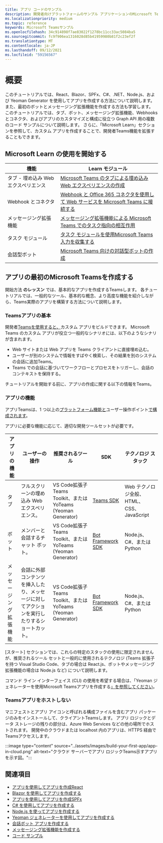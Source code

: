 ```yaml
---
title: アプリ コードのサンプル
description: 開発者向けプラットフォームのサンプル アプリケーションのMicrosoft Teams説明
ms.localizationpriority: medium
ms.topic: reference
keywords: Microsoft Teamsサンプル
ms.openlocfilehash: 34c914898f7ae83022f1278bc11cc33ac5084ba5
ms.sourcegitcommit: fc9f906ea1316028d85b41959980b81f2c23ef2f
ms.translationtype: MT
ms.contentlocale: ja-JP
ms.lasthandoff: 09/12/2021
ms.locfileid: "59156567"
---
```

# <a name="overview"></a>概要

このチュートリアルでは、React、Blazor、SPFx、C#、.NET、Node.js、および Yeoman Generator を使用してアプリを作成する方法について説明します。 また、最初のボットとメッセージング拡張機能を作成する方法も学習します。 このチュートリアルでは、タブ、ボット、メッセージング拡張機能、Webhooks とコネクタ、およびアプリのカスタマイズと構成に役立つ Graph API 用の複数のコード サンプルについて説明します。 さらに、「Microsoft Learn」セクションを参照して、カスタム アプリを作成することで、開発者Teams機能を拡張することもできます。  

## <a name="getting-started-with-microsoft-learn"></a>Microsoft Learn の使用を開始する

| **機能**| **Learn モジュール**|
|--------|-------------|
| タブ - 埋め込み Web エクスペリエンス  |  [Microsoft Teams のタブによる埋め込み Web エクスペリエンスの作成](/learn/modules/embedded-web-experiences/) |
| Webhook とコネクタ  |  [Webhook と Office 365 コネクタを使用して Web サービスを Microsoft Teams に接続する](/learn/modules/msteams-webhooks-connectors/) |
|メッセージング拡張機能  | [メッセージング拡張機能による Microsoft Teams でのタスク指向の相互作用](/learn/modules/msteams-messaging-extensions/)  |
| タスク モジュール |  [タスク モジュールを使用Microsoft Teams入力を収集する](/learn/modules/msteams-task-modules/) |
| 会話型ボット  | [Microsoft Teams 向けの対話型ボットの作成](/learn/modules/msteams-conversation-bots/)  |

## <a name="build-your-first-microsoft-teams-app-overview"></a>アプリの最初のMicrosoft Teamsを作成する

開始方法 **のレッスン** では、基本的なアプリを作成するTeamsします。 各チュートリアルでは、一般的なツール、基本的な概念、より高度な機能を紹介しながら、Teams実際のアプリを構築する方法について説明します。

### <a name="teams-app-fundamentals"></a>Teamsアプリの基本

開発者[Teamsを使用すると、](../overview.md)カスタム アプリをビルドできます。 Microsoft Teams のカスタム アプリが役立つ一般的なシナリオには、以下のようなシナリが含まれます。

* Web サイトまたは Web アプリを Teams クライアントに直接埋め込む。
* ユーザーが別のシステムで情報をすばやく検索し、その結果を別のシステムの会話に追加Teams。
* Teams での会話に基づいてワークフローとプロセスをトリガーし、会話のコンテキストを保持する。

チュートリアルを開始する前に、アプリの作成に関する以下の情報をTeams。

### <a name="app-capabilities"></a>アプリの機能

アプリTeamsは、1 つ以上の[プラットフォーム機能と](../concepts/capabilities-overview.md)ユーザー操作ポイント[で構成されます](../concepts/extensibility-points.md)。

アプリに必要な機能に応じて、適切な開発ツールセットが必要です。

| アプリの機能 | ユーザーの操作 | 推奨されるツール | SDK | テクノロジ スタック |
|--------|-------------|--------|--------|--------|
| タブ | フルスクリーンの埋め込み Web エクスペリエンス。 | VS Code拡張子Teams Toolkit、または YoTeams (Yeoman Generator) | [Teams SDK](/javascript/api/overview/msteams-client) | Web テクノロジ全般、HTML、CSS、JavaScript |
| ボット | メンバーと会話するチャット ボット。 | VS Code拡張子Teams Toolkit、または YoTeams (Yeoman Generator) | [Bot Framework SDK](https://dev.botframework.com/) | Node.js、C#、または Python |
| メッセージング拡張機能 | 会話に外部コンテンツを挿入したり、メッセージに対してアクションを実行したりするショートカット。 | VS Code拡張子Teams Toolkit、または YoTeams (Yeoman Generator) | [Bot Framework SDK](https://dev.botframework.com/) | Node.js、C#、または Python |

[スタート] セクションでは、これらの特定のスタックの使用に限定されませんが、推奨されるツール セットと一般的に使用されるテクノロジ (Teams 拡張子を持つ Visual Studio Code、タブの場合は React.js、ボットやメッセージング拡張機能の場合は Node.js など) について説明します。

コマンド ライン インターフェイス (CLI) の使用を希望する場合は、「Yeoman ジェネレーターを使用Microsoft Teamsアプリを作成する[」を参照してください](../get-started/get-started-yeoman.md)。

### <a name="teams-does-not-host-your-app"></a>Teamsアプリをホストしない

マニフェストとアプリ アイコンと呼ばれる構成ファイルを含むアプリ パッケージのみをインストールして、クライアントTeamsします。 アプリ ロジックとデータ ストレージの残りの部分は、Azure Web Services などの他の場所でホストされます。 開発中のクラウドまたは localhost 内のアプリは、HTTPS 経由でTeamsアクセスします。

:::image type="content" source="../assets/images/build-your-first-app/app-in-cloud.png" alt-text="クラウド サーバーでアプリ ロジックTeams示すアプリを示す図。":::

## <a name="see-also"></a>関連項目

* [アプリを使用してアプリを作成React](first-app-react.md)
* [Blazor を使用してアプリを作成する](first-app-blazor.md)
* [アプリを使用してアプリを作成SPFx](first-app-spfx.md)
* [C# を使用してアプリを作成する](get-started-dotnet-app-studio.md)
* [Node.js を使ってアプリを作成する](get-started-nodejs-app-studio.md)
* [Yeoman ジェネレーターを使用してアプリを作成する](get-started-yeoman.md)
* [会話ボット アプリを作成する](first-app-bot.md)
* [メッセージング拡張機能を作成する](first-message-extension.md)
* [コード サンプル](https://github.com/OfficeDev/Microsoft-Teams-Samples)
